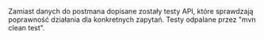 Zamiast danych do postmana dopisane zostały testy API, które sprawdzają poprawność działania dla konkretnych zapytań. Testy odpalane przez "mvn clean test".
